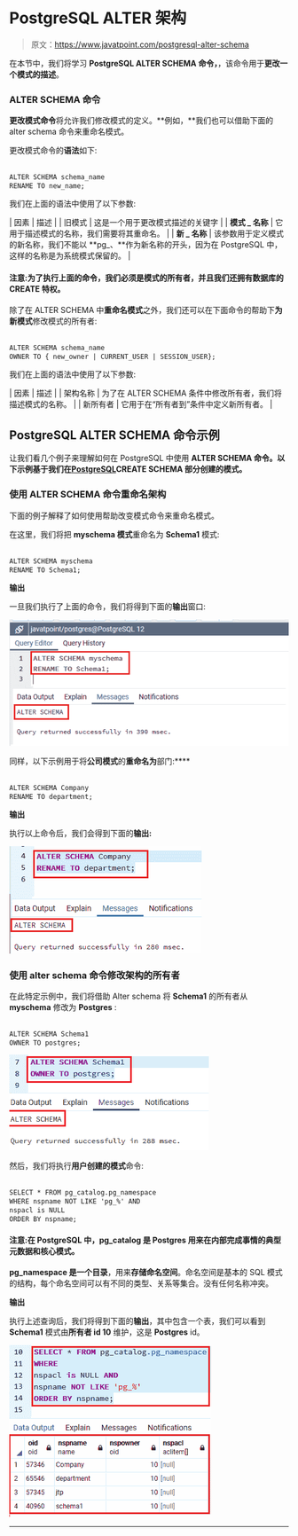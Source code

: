 # PostgreSQL ALTER 架构

> 原文：<https://www.javatpoint.com/postgresql-alter-schema>

在本节中，我们将学习 **PostgreSQL ALTER SCHEMA 命令，**，该命令用于**更改一个模式的描述**。

### ALTER SCHEMA 命令

**更改模式命令**将允许我们修改模式的定义。**例如，**我们也可以借助下面的 alter schema 命令来重命名模式。

更改模式命令的**语法**如下:

```

ALTER SCHEMA schema_name 
RENAME TO new_name;

```

我们在上面的语法中使用了以下参数:

| 因素 | 描述 |
| 旧模式 | 这是一个用于更改模式描述的关键字 |
| **模式 _ 名称** | 它用于描述模式的名称，我们需要将其重命名。 |
| **新 _ 名称** | 该参数用于定义模式的新名称，我们不能以 **pg_、**作为新名称的开头，因为在 PostgreSQL 中，这样的名称是为系统模式保留的。 |

#### 注意:为了执行上面的命令，我们必须是模式的所有者，并且我们还拥有数据库的 CREATE 特权。

除了在 ALTER SCHEMA 中**重命名模式**之外，我们还可以在下面命令的帮助下**为新模式**修改模式的所有者:

```

ALTER SCHEMA schema_name 
OWNER TO { new_owner | CURRENT_USER | SESSION_USER};

```

我们在上面的语法中使用了以下参数:

| 因素 | 描述 |
| 架构名称 | 为了在 ALTER SCHEMA 条件中修改所有者，我们将描述模式的名称。 |
| 新所有者 | 它用于在“所有者到”条件中定义新所有者。 |

## PostgreSQL ALTER SCHEMA 命令示例

让我们看几个例子来理解如何在 PostgreSQL 中使用 **ALTER SCHEMA 命令。以下示例基于我们在[PostgreSQL](https://www.javatpoint.com/postgresql-tutorial)**CREATE SCHEMA 部分**创建的模式。**

### 使用 ALTER SCHEMA 命令重命名架构

下面的例子解释了如何使用帮助改变模式命令来重命名模式。

在这里，我们将把 **myschema 模式**重命名为 **Schema1** 模式:

```

ALTER SCHEMA myschema
RENAME TO Schema1;

```

**输出**

一旦我们执行了上面的命令，我们将得到下面的**输出**窗口:

![PostgreSQL ALTER Schema](img/0769fb8ec1a4bdd1b1d6df86e7b6a84f.png)

同样，以下示例用于将**公司模式**的**重命名为**部门:****

```

ALTER SCHEMA Company
RENAME TO department;

```

**输出**

执行以上命令后，我们会得到下面的**输出:**

![PostgreSQL ALTER Schema](img/4ed14351f0f085c86396224e4b0a186d.png)

### 使用 alter schema 命令修改架构的所有者

在此特定示例中，我们将借助 Alter schema 将 **Schema1** 的所有者从 **myschema** 修改为 **Postgres** :

```

ALTER SCHEMA Schema1
OWNER TO postgres;

```

![PostgreSQL ALTER Schema](img/057e97d5535fb0f358e0e633a12c5ef8.png)

然后，我们将执行**用户创建的模式**命令:

```

SELECT * FROM pg_catalog.pg_namespace
WHERE nspname NOT LIKE 'pg_%' AND
nspacl is NULL
ORDER BY nspname;

```

#### 注意:在 PostgreSQL 中，pg_catalog 是 Postgres 用来在内部完成事情的典型元数据和核心模式。

**pg_namespace 是一个目录**，用来**存储命名空间**。命名空间是基本的 SQL 模式的结构，每个命名空间可以有不同的类型、关系等集合。没有任何名称冲突。

**输出**

执行上述查询后，我们将得到下面的**输出**，其中包含一个表，我们可以看到 **Schema1** 模式由**所有者 id 10** 维护，这是 **Postgres** id。

![PostgreSQL ALTER Schema](img/5ea96a75f8201f0a7383393cab4159b2.png)

* * *